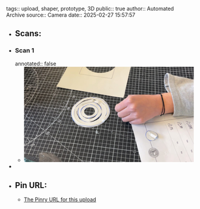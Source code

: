 tags:: upload, shaper, prototype, 3D
public:: true
author:: Automated Archive
source:: Camera
date:: 2025-02-27 15:57:57

- ## Scans:
- ### Scan 1
  annotated:: false
	- ![./assets/scans/2025-02-27T15-57-57-9032.jpg](./assets/scans/2025-02-27T15-57-57-9032.jpg)
-
- ## Pin URL:
	- [The Pinry URL for this upload](https://pinry.petau.net/pins/176/)